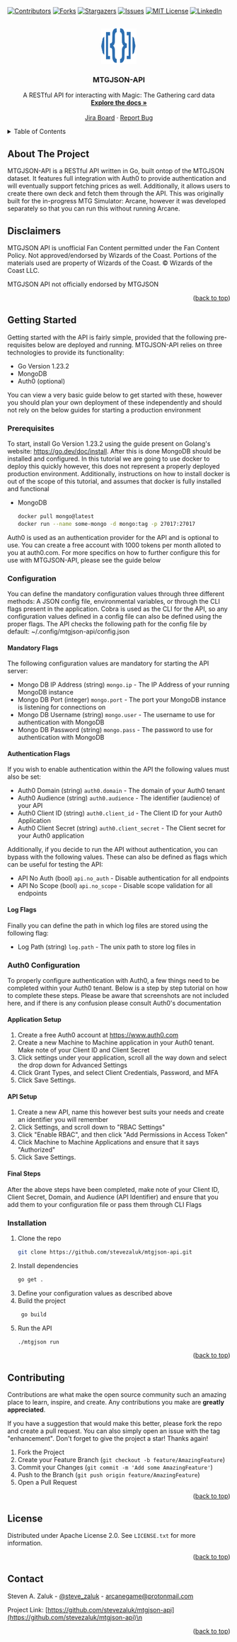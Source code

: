 <a id="readme-top"></a>

[![Contributors][contributors-shield]][contributors-url]
[![Forks][forks-shield]][forks-url]
[![Stargazers][stars-shield]][stars-url]
[![Issues][issues-shield]][issues-url]
[![MIT License][license-shield]][license-url]
[![LinkedIn][linkedin-shield]][linkedin-url]

<!-- PROJECT LOGO -->
<br />
<div align="center">
  <a href="https://github.com/stevezaluk/mtgjson-api">
    <img src="docs/images/logo-mtgjson.png" alt="Logo" width="80" height="80">
  </a>

<h3 align="center">MTGJSON-API</h3>

  <p align="center">
    A RESTful API for interacting with Magic: The Gathering card data
    <br />
    <a href="https://github.com/stevezaluk/mtgjson-api"><strong>Explore the docs »</strong></a>
    <br />
    <br />
    <a href="https://stevezaluk.atlassian.net/jira/software/projects/SCRUM/boards/1/backlog">Jira Board</a>
    ·
    <a href="https://stevezaluk.atlassian.net/jira/software/projects/SCRUM/boards/1/backlog">Report Bug</a>
  </p>
</div>

<!-- TABLE OF CONTENTS -->
<details>
  <summary>Table of Contents</summary>
  <ol>
    <li>
      <a href="#about-the-project">About The Project</a>
    </li>
    <li><a href="#disclaimers">Disclaimers</a></li>
    <li>
      <a href="#getting-started">Getting Started</a>
      <ul>
        <li><a href="#prerequisites">Prerequisites</a></li>
        <li><a href="#configuration">Configuration</a></li>
        <li><a href="#installation">Installation</a></li>
      </ul>
    </li>
    <li><a href="#contributing">Contributing</a></li>
    <li><a href="#license">License</a></li>
    <li><a href="#contact">Contact</a></li>
  </ol>
</details>

<!-- ABOUT THE PROJECT -->
## About The Project

MTGJSON-API is a RESTful API written in Go, built ontop of the MTGJSON dataset. It features full integration with Auth0 to provide authentication and will eventually support fetching prices as well. Additionally, it allows users to create there own deck and fetch them through the API. This was originally built for the in-progress MTG Simulator: Arcane, however it was developed separately so that you can run this without running Arcane.

## Disclaimers

MTGJSON API is unofficial Fan Content permitted under the Fan Content Policy. Not approved/endorsed by Wizards of the Coast. Portions of the materials used are property of Wizards of the Coast. © Wizards of the Coast LLC.

MTGJSON API not officially endorsed by MTGJSON

<p align="right">(<a href="#readme-top">back to top</a>)</p>

<!-- GETTING STARTED -->
## Getting Started

Getting started with the API is fairly simple, provided that the following pre-requisites below are deployed and running. MTGJSON-API relies on three technologies to provide its functionality:
* Go Version 1.23.2 
* MongoDB
* Auth0 (optional)

You can view a very basic guide below to get started with these, however you should plan your own deployment of these independently and should not rely on the below guides for starting a production environment

### Prerequisites
To start, install Go Version 1.23.2 using the guide present on Golang's website: https://go.dev/doc/install. After this is done MongoDB should be installed and configured. In this tutorial we are going to use docker to deploy this quickly however, this does not represent a properly deployed production environment. Additionally, instructions on how to install docker is out of the scope of this tutorial, and assumes that docker is fully installed and functional

* MongoDB
  ```sh
  docker pull mongo@latest
  docker run --name some-mongo -d mongo:tag -p 27017:27017
  ```

Auth0 is used as an authentication provider for the API and is optional to use. You can create a free account with 1000 tokens per month alloted to you at auth0.com. For more specifics on how to further configure this for use with MTGJSON-API, please see the guide below

### Configuration

You can define the mandatory configuration values through three different methods: A JSON config file, environmental variables, or through the CLI flags present in the application. Cobra is used as the CLI for the API, so any configuration values defined in a config file can also be defined using the proper flags. The API checks the following path for the config file by default: ~/.config/mtgjson-api/config.json

#### Mandatory Flags

The following configuration values are mandatory for starting the API server:

* Mongo DB IP Address (string) ```mongo.ip``` - The IP Address of your running MongoDB instance
* Mongo DB Port (integer) ```mongo.port``` - The port your MongoDB instance is listening for connections on
* Mongo DB Username (string)  ```mongo.user``` - The username to use for authentication with MongoDB
* Mongo DB Password (string) ```mongo.pass``` - The password to use for authentication with MongoDB

#### Authentication Flags
If you wish to enable authentication within the API the following values must also be set:

* Auth0 Domain (string) ```auth0.domain``` - The domain of your Auth0 tenant
* Auth0 Audience (string) ```auth0.audience``` - The identifier (audience) of your API
* Auth0 Client ID (string) ```auth0.client_id``` - The Client ID for your Auth0 Application
* Auth0 Client Secret (string) ```auth0.client_secret``` - The Client secret for your Auth0 application

Additionally, if you decide to run the API without authentication, you can bypass with the following values. These can also be defined as flags which can be useful for testing the API:

* API No Auth (bool) ```api.no_auth``` - Disable authentication for all endpoints
* API No Scope (bool) ```api.no_scope``` - Disable scope validation for all endpoints

#### Log Flags

Finally you can define the path in which log files are stored using the following flag:

* Log Path (string) ```log.path``` - The unix path to store log files in

### Auth0 Configuration

To properly configure authentication with Auth0, a few things need to be completed within your Auth0 tenant. Below is a step by step tutorial on how to complete these steps. Please be aware that screenshots are not included here, and if there is any confusion please consult Auth0's documentation

#### Application Setup

1. Create a free Auth0 account at https://www.auth0.com
2. Create a new Machine to Machine application in your Auth0 tenant. Make note of your Client ID and Client Secret
3. Click settings under your application, scroll all the way down and select the drop down for Advanced Settings
4. Click Grant Types, and select Client Credentials, Password, and MFA
5. Click Save Settings.

#### API Setup

1. Create a new API, name this however best suits your needs and create an identifier you will remember
2. Click Settings, and scroll down to "RBAC Settings"
3. Click "Enable RBAC", and then click "Add Permissions in Access Token"
4. Click Machine to Machine Applications and ensure that it says "Authorized"
5. Click Save Settings.

#### Final Steps

After the above steps have been completed, make note of your Client ID, Client Secret, Domain, and Audience (API Identifier) and ensure that you add them to your configuration file or pass them through CLI Flags

### Installation

1. Clone the repo
   ```sh
   git clone https://github.com/stevezaluk/mtgjson-api.git
   ```
2. Install dependencies
   ```sh
   go get .
   ```
3. Define your configuration values as described above
4. Build the project
   ```sh
    go build
   ```
5. Run the API
    ```sh
    ./mtgjson run
    ```

<p align="right">(<a href="#readme-top">back to top</a>)</p>


<!-- CONTRIBUTING -->
## Contributing

Contributions are what make the open source community such an amazing place to learn, inspire, and create. Any contributions you make are **greatly appreciated**.

If you have a suggestion that would make this better, please fork the repo and create a pull request. You can also simply open an issue with the tag "enhancement".
Don't forget to give the project a star! Thanks again!

1. Fork the Project
2. Create your Feature Branch (`git checkout -b feature/AmazingFeature`)
3. Commit your Changes (`git commit -m 'Add some AmazingFeature'`)
4. Push to the Branch (`git push origin feature/AmazingFeature`)
5. Open a Pull Request

<p align="right">(<a href="#readme-top">back to top</a>)</p>

<!-- LICENSE -->
## License

Distributed under Apache License 2.0. See `LICENSE.txt` for more information.

<p align="right">(<a href="#readme-top">back to top</a>)</p>

<!-- CONTACT -->
## Contact

Steven A. Zaluk - [@steve_zaluk](https://x.com/stevezaluk) - arcanegame@protonmail.com

Project Link: [https://github.com/stevezaluk/mtgjson-api](https://github.com/stevezaluk/mtgjson-api)\n

<p align="right">(<a href="#readme-top">back to top</a>)</p>


<!-- MARKDOWN LINKS & IMAGES -->
<!-- https://www.markdownguide.org/basic-syntax/#reference-style-links -->
[contributors-shield]: https://img.shields.io/github/contributors/stevezaluk/mtgjson-api.svg?style=for-the-badge
[contributors-url]: https://github.com/stevezaluk/mtgjson-api/graphs/contributors
[forks-shield]: https://img.shields.io/github/forks/stevezaluk/mtgjson-api.svg?style=for-the-badge
[forks-url]: https://github.com/stevezaluk/mtgjson-api/network/members
[stars-shield]: https://img.shields.io/github/stars/stevezaluk/mtgjson-api.svg?style=for-the-badge
[stars-url]: https://github.com/stevezaluk/mtgjson-api/stargazers
[issues-shield]: https://img.shields.io/github/issues/stevezaluk/mtgjson-api.svg?style=for-the-badge
[issues-url]: https://github.com/stevezaluk/mtgjson-api/issues
[license-shield]: https://img.shields.io/github/license/stevezaluk/mtgjson-api.svg?style=for-the-badge
[license-url]: https://github.com/stevezaluk/mtgjson-api/blob/master/LICENSE.txt
[linkedin-shield]: https://img.shields.io/badge/-LinkedIn-black.svg?style=for-the-badge&logo=linkedin&colorB=555
[linkedin-url]: https://www.linkedin.com/in/stevezaluk/
[go-sdk-version]: https://img.shields.io/github/go-mod/go-version/stevezaluk/mtgjson-sdk
